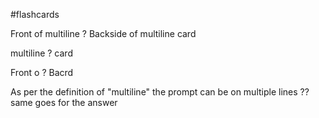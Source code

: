 #flashcards

Front of multiline
?
Backside of multiline card
<!--SR:!2022-07-03,1,230-->

multiline
?
card
<!--SR:!2022-07-13,11,270-->

Front o
?
Bacrd
<!--SR:!2022-07-03,1,230-->

As per the definition
of "multiline" the prompt
can be on multiple lines
??
same goes for
the answer
<!--SR:!2022-07-03,1,230!2022-07-03,1,230-->

